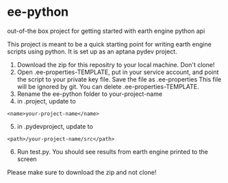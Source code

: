 ee-python
=========

out-of-the box project for getting started with earth engine python api

This project is meant to be a quick starting point for writing earth engine scripts using python.  It is set up as an aptana pydev project.

1. Download the zip for this repositry to your local machine.  Don't clone!
2. Open .ee-properties-TEMPLATE, put in your service account, and point the script to your private key file.  Save the file as .ee-properties
  This file will be ignored by git.  You can delete .ee-properties-TEMPLATE.
3. Rename the ee-python folder to your-project-name
4. in .project, update to

````
<name>your-project-name</name>
````

5. in .pydevproject, update to

````
<path>/your-project-name/src</path>
````

6. Run test.py.  You should see results from earth engine printed to the screen

Please make sure to download the zip and not clone!
  

